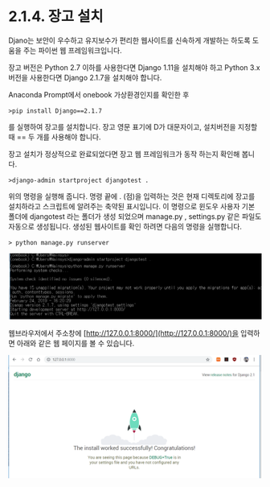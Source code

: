 # 2.1.4. 	장고 설치


  
Djano는 보안이 우수하고 유지보수가 편리한 웹사이트를 신속하게 개발하는 하도록 도움을 주는 파이썬 웹 프레임워크입니다.

장고 버전은 Python 2.7 이하를 사용한다면 Django 1.11을 설치해야 하고 Python 3.x 버전을 사용한다면 Django 2.1.7을 설치해야 합니다.

Anaconda Prompt에서 onebook 가상환경인지를 확인한 후

```text
>pip install Django==2.1.7
```

를 실행하여 장고를 설치합니다. 장고 영문 표기에 D가 대문자이고, 설치버전을 지정할 때 == 두 개를 사용해야 합니다.

장고 설치가 정상적으로 완료되었다면 장고 웹 프레임워크가 동작 하는지 확인해 봅니다.

```text
>django-admin startproject djangotest .
```

위의 명령을 실행해 줍니다. 명령 끝에 . \(점\)을 입력하는 것은 현재 디렉토리에 장고를 설치하라고 스크립트에 알려주는 축약된 표시입니다. 이 명령으로 윈도우 사용자 기본 폴더에 djangotest 라는 폴더가 생성 되었으며 manage.py , settings.py 같은 파일도 자동으로 생성됩니다. 생성된 웹사이트를 확인 하려면 다음의 명령을 실행합니다.

```text
> python manage.py runserver
```

![](../../.gitbook/assets/214-1.png)

웹브라우저에서 주소창에 [http://127.0.0.1:8000/](http://127.0.0.1:8000/)을 입력하면 아래와 같은 웹 페이지를 볼 수 있습니다.

![](../../.gitbook/assets/214-2.png)


